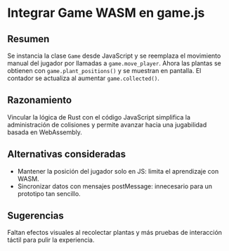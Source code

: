 # Integrar Game WASM en game.js

## Resumen
Se instancia la clase `Game` desde JavaScript y se reemplaza el movimiento manual del jugador por llamadas a `game.move_player`. Ahora las plantas se obtienen con `game.plant_positions()` y se muestran en pantalla. El contador se actualiza al aumentar `game.collected()`.

## Razonamiento
Vincular la lógica de Rust con el código JavaScript simplifica la administración de colisiones y permite avanzar hacia una jugabilidad basada en WebAssembly.

## Alternativas consideradas
- Mantener la posición del jugador solo en JS: limita el aprendizaje con WASM.
- Sincronizar datos con mensajes postMessage: innecesario para un prototipo tan sencillo.

## Sugerencias
Faltan efectos visuales al recolectar plantas y más pruebas de interacción táctil para pulir la experiencia.

